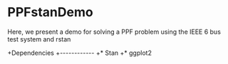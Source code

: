 # PPFstanDemo
Here, we present a demo for solving a PPF problem using the IEEE 6 bus test system and rstan

+Dependencies
+------------
+* Stan
+* ggplot2
